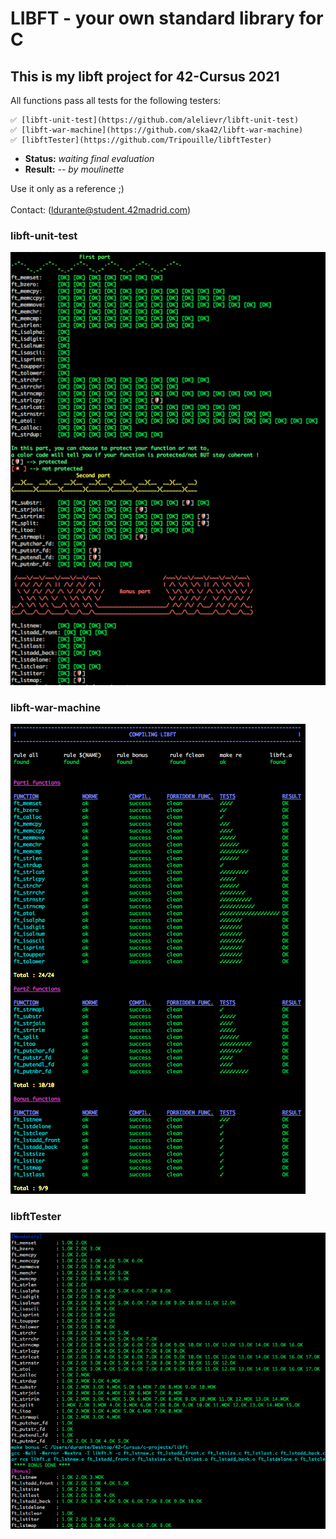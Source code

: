 # LIBFT - your own standard library for C #

## This is my libft project for 42-Cursus 2021 ##

All functions pass all tests for the following testers:

	✅ [libft-unit-test](https://github.com/alelievr/libft-unit-test)
	✅ [libft-war-machine](https://github.com/ska42/libft-war-machine)
	✅ [libftTester](https://github.com/Tripouille/libftTester)

- **Status:** *waiting final evaluation*
- **Result:** *-- by moulinette*

Use it only as a reference ;) \
\
Contact: (ldurante@student.42madrid.com)

### libft-unit-test ###
![libft-unit-test](https://github.com/durantecode/42-Cursus/blob/master/c-projects/libft/test_screenshots/1-libft-unit-test.png)

### libft-war-machine ###
![libft-war-machine](https://github.com/durantecode/42-Cursus/blob/master/c-projects/libft/test_screenshots/2-libft-war-machine.png)

### libftTester ###
![libftTester](https://github.com/durantecode/42-Cursus/blob/master/c-projects/libft/test_screenshots/3-libftTester.png)
